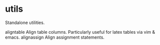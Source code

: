 utils
=====

Standalone utilities.

aligntable    Align table columns. Particularly useful for latex tables via vim & emacs.
alignassign   Align assignment statements.
